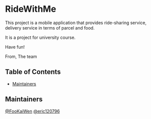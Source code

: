 # RideWithMe

This project is a mobile application that provides ride-sharing service, delivery service in terms of parcel and food.

It is a project for university course.

Have fun!

From,
The team

## Table of Contents

- [Maintainers](#maintainers)


## Maintainers

[@FooKaiWen](https://github.com/FooKaiWen)
[@eric120796](https://github.com/eric120796)
